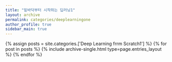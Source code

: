 ```yaml
---
title: "밑바닥부터 시작하는 딥러닝1"
layout: archive
permalink: categories/deeplearningone
author_profile: true
sidebar_main: true
---
```



{% assign posts = site.categories.['Deep Learning frrm Scratch1'] %}
{% for post in posts %} {% include archive-single.html type=page.entries_layout %} {% endfor %}